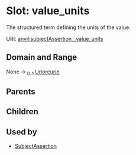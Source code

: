 
# Slot: value_units

The structured term defining the units of the value.

URI: [anvil:subjectAssertion__value_units](https://anvilproject.org/acr-harmonized-data-model/subjectAssertion__value_units)


## Domain and Range

None &#8594;  <sub>0..1</sub> [Uriorcurie](types/Uriorcurie.md)

## Parents


## Children


## Used by

 * [SubjectAssertion](SubjectAssertion.md)

